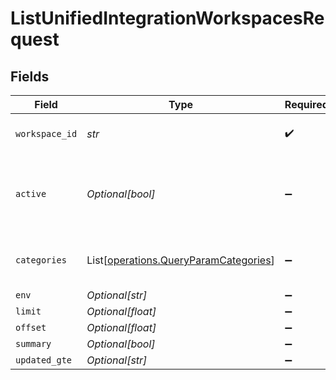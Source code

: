 # ListUnifiedIntegrationWorkspacesRequest


## Fields

| Field                                                                                    | Type                                                                                     | Required                                                                                 | Description                                                                              |
| ---------------------------------------------------------------------------------------- | ---------------------------------------------------------------------------------------- | ---------------------------------------------------------------------------------------- | ---------------------------------------------------------------------------------------- |
| `workspace_id`                                                                           | *str*                                                                                    | :heavy_check_mark:                                                                       | The ID of the workspace                                                                  |
| `active`                                                                                 | *Optional[bool]*                                                                         | :heavy_minus_sign:                                                                       | Filter the results for only the workspace's active integrations                          |
| `categories`                                                                             | List[[operations.QueryParamCategories](../../models/operations/queryparamcategories.md)] | :heavy_minus_sign:                                                                       | Filter the results on these categories                                                   |
| `env`                                                                                    | *Optional[str]*                                                                          | :heavy_minus_sign:                                                                       | N/A                                                                                      |
| `limit`                                                                                  | *Optional[float]*                                                                        | :heavy_minus_sign:                                                                       | N/A                                                                                      |
| `offset`                                                                                 | *Optional[float]*                                                                        | :heavy_minus_sign:                                                                       | N/A                                                                                      |
| `summary`                                                                                | *Optional[bool]*                                                                         | :heavy_minus_sign:                                                                       | N/A                                                                                      |
| `updated_gte`                                                                            | *Optional[str]*                                                                          | :heavy_minus_sign:                                                                       | N/A                                                                                      |